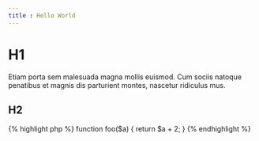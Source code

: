 ```yaml
---
title : Hello World
---
```


# H1

Etiam porta sem malesuada magna mollis euismod. Cum sociis natoque penatibus et magnis dis parturient montes, nascetur ridiculus mus.

## H2

{% highlight php %}
function foo($a)
{
    return $a + 2;
}
{% endhighlight %}
